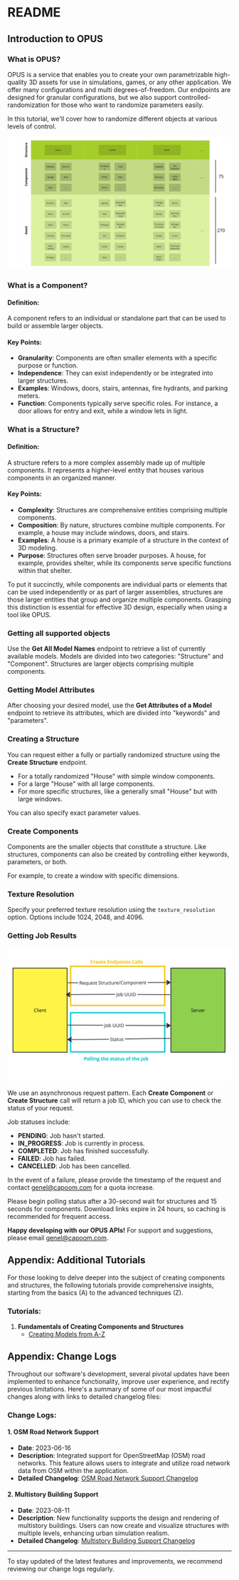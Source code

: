 # README

## Introduction to OPUS

### What is OPUS?

OPUS is a service that enables you to create your own parametrizable high-quality 3D assets for use in simulations, games, or any other application. We offer many configurations and multi degrees-of-freedom. Our endpoints are designed for granular configurations, but we also support controlled-randomization for those who want to randomize parameters easily.

In this tutorial, we'll cover how to randomize different objects at various levels of control.

![Granuality Levels](.gitbook/assets/OPUSGranualityLevels.jpg)

### What is a Component?

#### Definition:

A component refers to an individual or standalone part that can be used to build or assemble larger objects.

#### Key Points:

* **Granularity**: Components are often smaller elements with a specific purpose or function.
* **Independence**: They can exist independently or be integrated into larger structures.
* **Examples**: Windows, doors, stairs, antennas, fire hydrants, and parking meters.
* **Function**: Components typically serve specific roles. For instance, a door allows for entry and exit, while a window lets in light.

### What is a Structure?

#### Definition:

A structure refers to a more complex assembly made up of multiple components. It represents a higher-level entity that houses various components in an organized manner.

#### Key Points:

* **Complexity**: Structures are comprehensive entities comprising multiple components.
* **Composition**: By nature, structures combine multiple components. For example, a house may include windows, doors, and stairs.
* **Examples**: A house is a primary example of a structure in the context of 3D modeling.
* **Purpose**: Structures often serve broader purposes. A house, for example, provides shelter, while its components serve specific functions within that shelter.

To put it succinctly, while components are individual parts or elements that can be used independently or as part of larger assemblies, structures are those larger entities that group and organize multiple components. Grasping this distinction is essential for effective 3D design, especially when using a tool like OPUS.

### Getting all supported objects

Use the **Get All Model Names** endpoint to retrieve a list of currently available models. Models are divided into two categories: "Structure" and "Component". Structures are larger objects comprising multiple components.

### Getting Model Attributes

After choosing your desired model, use the **Get Attributes of a Model** endpoint to retrieve its attributes, which are divided into "keywords" and "parameters".

### Creating a Structure

You can request either a fully or partially randomized structure using the **Create Structure** endpoint.

* For a totally randomized "House" with simple window components.
* For a large "House" with all large components.
* For more specific structures, like a generally small "House" but with large windows.

You can also specify exact parameter values.

### Create Components

Components are the smaller objects that constitute a structure. Like structures, components can also be created by controlling either keywords, parameters, or both.

For example, to create a window with specific dimensions.

### Texture Resolution

Specify your preferred texture resolution using the `texture_resolution` option. Options include 1024, 2048, and 4096.

### Getting Job Results

![Polling](.gitbook/assets/OPUSPolling.jpg)

We use an asynchronous request pattern. Each **Create Component** or **Create Structure** call will return a job ID, which you can use to check the status of your request.

Job statuses include:

* **PENDING**: Job hasn't started.
* **IN\_PROGRESS**: Job is currently in process.
* **COMPLETED**: Job has finished successfully.
* **FAILED**: Job has failed.
* **CANCELLED**: Job has been cancelled.

In the event of a failure, please provide the timestamp of the request and contact [genel@capoom.com](mailto:genel@capoom.com) for a quota increase.

Please begin polling status after a 30-second wait for structures and 15 seconds for components. Download links expire in 24 hours, so caching is recommended for frequent access.

**Happy developing with our OPUS APIs!** For support and suggestions, please email [genel@capoom.com](mailto:genel@capoom.com).

## Appendix: Additional Tutorials

For those looking to delve deeper into the subject of creating components and structures, the following tutorials provide comprehensive insights, starting from the basics (A) to the advanced techniques (Z).

### Tutorials:

1. **Fundamentals of Creating Components and Structures**
   * [Creating Models from A-Z](tutorial1.md)

## Appendix: Change Logs

Throughout our software's development, several pivotal updates have been implemented to enhance functionality, improve user experience, and rectify previous limitations. Here's a summary of some of our most impactful changes along with links to detailed changelog files:

### Change Logs:

#### 1. OSM Road Network Support

* **Date**: 2023-06-16
* **Description**: Integrated support for OpenStreetMap (OSM) road networks. This feature allows users to integrate and utilize road network data from OSM within the application.
* **Detailed Changelog**: [OSM Road Network Support Changelog](road\_supports.md)

#### 2. Multistory Building Support

* **Date**: 2023-08-11
* **Description**: New functionality supports the design and rendering of multistory buildings. Users can now create and visualize structures with multiple levels, enhancing urban simulation realism.
* **Detailed Changelog**: [Multistory Building Support Changelog](./)

***

To stay updated of the latest features and improvements, we recommend reviewing our change logs regularly.
